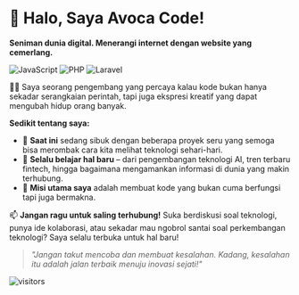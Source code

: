 # 👋 Halo, Saya Avoca Code!
**Seniman dunia digital. Menerangi internet dengan website yang cemerlang.**

![JavaScript](https://img.shields.io/badge/Code-JavaScript-informational?style=flat&logo=javascript&color=F7DF1E)
![PHP](https://img.shields.io/badge/Code-PHP-informational?style=flat&logo=php&color=777BB4)
![Laravel](https://img.shields.io/badge/Framework-Laravel-informational?style=flat&logo=laravel&color=FF2D20)

👨‍💻 Saya seorang pengembang yang percaya kalau kode bukan hanya sekadar serangkaian perintah, tapi juga ekspresi kreatif yang dapat mengubah hidup orang banyak.

**Sedikit tentang saya:**
- 🔭 **Saat ini** sedang sibuk dengan beberapa proyek seru yang semoga bisa merombak cara kita melihat teknologi sehari-hari.
- 🌱 **Selalu belajar hal baru** – dari pengembangan teknologi AI, tren terbaru fintech, hingga bagaimana mengamankan informasi di dunia yang makin terhubung.
- 🚀 **Misi utama saya** adalah membuat kode yang bukan cuma berfungsi tapi juga bermakna.

📫 **Jangan ragu untuk saling terhubung!**
Suka berdiskusi soal teknologi, punya ide kolaborasi, atau sekadar mau ngobrol santai soal perkembangan teknologi? Saya selalu terbuka untuk hal baru!

> *"Jangan takut mencoba dan membuat kesalahan. Kadang, kesalahan itu adalah jalan terbaik menuju inovasi sejati!"*

![visitors](https://visitor-badge.laobi.icu/badge?page_id=avocacode.avocacode)

